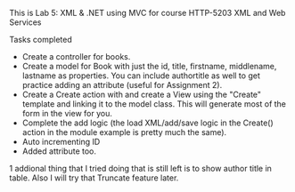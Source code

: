This is Lab 5: XML & .NET using MVC for course 
HTTP-5203 XML and Web Services

Tasks completed
- Create a controller for books.
- Create a model for Book with just the id, title, firstname, middlename, lastname as properties. You can include authortitle as well to get practice adding an attribute (useful for Assignment 2).
- Create a Create action with and create a View using the "Create" template and linking it to the model class. This will generate most of the form in the view for you.
- Complete the add logic (the load XML/add/save logic in the Create() action in the module example is pretty much the same).
- Auto incrementing ID
- Added attribute too.

1 addional thing that I tried doing  that is still left is to show author title in table. 
Also I will try that Truncate feature later.
